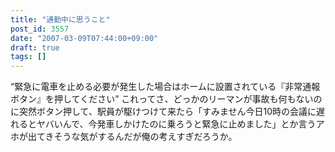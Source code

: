 ```yaml
---
title: "通勤中に思うこと"
post_id: 3557
date: "2007-03-09T07:44:00+09:00"
draft: true
tags: []
---
```



“緊急に電車を止める必要が発生した場合はホームに設置されている『非常通報ボタン』を押してください” これってさ、どっかのリーマンが事故も何もないのに突然ボタン押して、駅員が駆けつけて来たら「すみません今日10時の会議に遅れるとヤバいんで、今発車しかけたのに乗ろうと緊急に止めました」とか言うアホが出てきそうな気がするんだが俺の考えすぎだろうか。
